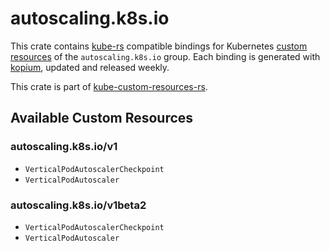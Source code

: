 <!--
SPDX-FileCopyrightText: The kube-custom-resources-rs Authors
SPDX-License-Identifier: 0BSD
 -->

# autoscaling.k8s.io

This crate contains [kube-rs](https://kube.rs/) compatible bindings for Kubernetes [custom resources](https://kubernetes.io/docs/tasks/extend-kubernetes/custom-resources/custom-resource-definitions/) of the `autoscaling.k8s.io` group. Each binding is generated with [kopium](https://github.com/kube-rs/kopium), updated and released weekly.

This crate is part of [kube-custom-resources-rs](https://github.com/metio/kube-custom-resources-rs).

## Available Custom Resources

### autoscaling.k8s.io/v1
- `VerticalPodAutoscalerCheckpoint`
- `VerticalPodAutoscaler`
### autoscaling.k8s.io/v1beta2
- `VerticalPodAutoscalerCheckpoint`
- `VerticalPodAutoscaler`

